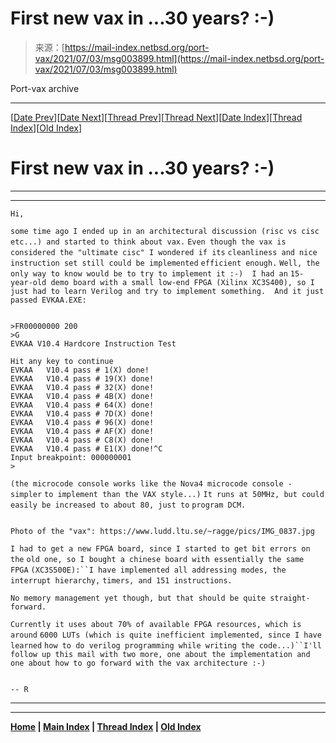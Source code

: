 <!--yml
category: 未分类
date: 2024-05-27 14:34:54
-->

# First new vax in ...30 years? :-)

> 来源：[https://mail-index.netbsd.org/port-vax/2021/07/03/msg003899.html](https://mail-index.netbsd.org/port-vax/2021/07/03/msg003899.html)

Port-vax archive

* * *

[[Date Prev](/port-vax/2021/05/03/msg003898.html)][[Date Next](/port-vax/2021/07/03/msg003900.html)][[Thread Prev](/port-vax/2021/04/17/msg003867.html)][[Thread Next](/port-vax/2021/07/03/msg003906.html)][[Date Index](../../../2021/07/date1.html#003899)][[Thread Index](../../../2021/07/thread1.html#003899)][[Old Index](../oindex.html)]

# First new vax in ...30 years? :-)

* * *

* * *

```
Hi,

```

`some time ago I ended up in an architectural discussion (risc vs cisc` `etc...) and started to think about vax.` `Even though the vax is considered the "ultimate cisc" I wondered if its` `cleanliness and nice instruction set still could be implemented` `efficient enough.` `Well, the only way to know would be to try to implement it :-)  I had an` `15-year-old demo board with a small low-end FPGA (Xilinx XC3S400), so I` `just had to learn Verilog and try to implement something.  And it just` `passed EVKAA.EXE:`

```

>FR00000000 200
>G
EVKAA V10.4 Hardcore Instruction Test

Hit any key to continue
EVKAA   V10.4 pass # 1(X) done!
EVKAA   V10.4 pass # 19(X) done!
EVKAA   V10.4 pass # 32(X) done!
EVKAA   V10.4 pass # 4B(X) done!
EVKAA   V10.4 pass # 64(X) done!
EVKAA   V10.4 pass # 7D(X) done!
EVKAA   V10.4 pass # 96(X) done!
EVKAA   V10.4 pass # AF(X) done!
EVKAA   V10.4 pass # C8(X) done!
EVKAA   V10.4 pass # E1(X) done!^C
Input breakpoint: 000000001
>

```

`(the microcode console works like the Nova4 microcode console - simpler` `to implement than the VAX style...)` `It runs at 50MHz, but could easily be increased to about 80, just to` `program DCM.`

```

Photo of the "vax": https://www.ludd.ltu.se/~ragge/pics/IMG_0837.jpg

```

`I had to get a new FPGA board, since I started to get bit errors on the` `old one, so I bought a chinese board with essentially the same FPGA` `(XC3S500E):``I have implemented all addressing modes, the interrupt hierarchy,` `timers, and 151 instructions.`

```
No memory management yet though, but that should be quite straight-forward.

```

`Currently it uses about 70% of available FPGA resources, which is around` `6000 LUTs (which is quite inefficient implemented, since I have learned` `how to do verilog programming while writing the code...)``I'll follow up this mail with two more, one about the implementation and` `one about how to go forward with the vax architecture :-)`

```

-- R

```

* * *

* * *

**[Home](/index.html) | [Main Index](../../../index.html) | [Thread Index](../../../tindex.html) | [Old Index](../../../oindex.html)**